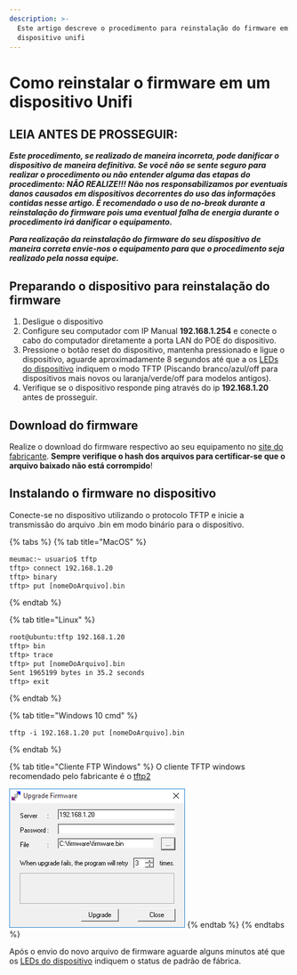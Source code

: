 ```yaml
---
description: >-
  Este artigo descreve o procedimento para reinstalação do firmware em um
  dispositivo unifi
---
```


# Como reinstalar o firmware em um dispositivo Unifi

## LEIA ANTES DE PROSSEGUIR:

_**Este procedimento, se realizado de maneira incorreta, pode danificar o dispositivo de maneira definitiva. Se você não se sente seguro para realizar o procedimento ou não entender alguma das etapas do procedimento: NÃO REALIZE!!! Não nos responsabilizamos por eventuais danos causados em dispositivos decorrentes do uso das informações contidas nesse artigo. É recomendado o uso de no-break durante a reinstalação do firmware pois uma eventual falha de energia durante o procedimento irá danificar o equipamento.**_

_**Para realização da reinstalação do firmware do seu dispositivo de maneira correta envie-nos o equipamento para que o procedimento seja realizado pela nossa equipe.**_

## Preparando o dispositivo para reinstalação do firmware

1. Desligue o dispositivo
2. Configure seu computador com IP Manual **192.168.1.254** e conecte o cabo do computador diretamente a porta LAN do POE do dispositivo.
3. Pressione o botão reset do dispositivo, mantenha pressionado e ligue o dispositivo, aguarde aproximadamente 8 segundos até que a os [LEDs do dispositivo](cores-do-led-do-unifi.md) indiquem o modo TFTP (Piscando branco/azul/off para dispositivos mais novos ou laranja/verde/off para modelos antigos).
4. Verifique se o dispositivo responde ping através do ip **192.168.1.20** antes de prosseguir.

## Download do firmware

Realize o download do firmware respectivo ao seu equipamento no [site do fabricante](https://www.ui.com/download/). **Sempre verifique o hash dos arquivos para certificar-se que o arquivo baixado não está corrompido**!

## Instalando o firmware no dispositivo

Conecte-se no dispositivo utilizando o protocolo TFTP e inicie a transmissão do arquivo .bin em modo binário para o dispositivo.

{% tabs %}
{% tab title="MacOS" %}
```
meumac:~ usuario$ tftp
tftp> connect 192.168.1.20
tftp> binary
tftp> put [nomeDoArquivo].bin
```
{% endtab %}

{% tab title="Linux" %}
```
root@ubuntu:tftp 192.168.1.20
tftp> bin
tftp> trace
tftp> put [nomeDoArquivo].bin
Sent 1965199 bytes in 35.2 seconds 
tftp> exit
```
{% endtab %}

{% tab title="Windows 10 cmd" %}
```
tftp -i 192.168.1.20 put [nomeDoArquivo].bin
```
{% endtab %}

{% tab title="Cliente FTP Windows" %}
O cliente TFTP windows recomendado pelo fabricante é o [tftp2](https://drive.google.com/file/d/0B768Y1mpfkhGcVpIRmkxRVB3d3c/view)

![](<../../.gitbook/assets/image (21).png>)
{% endtab %}
{% endtabs %}

Após o envio do novo arquivo de firmware aguarde alguns minutos até que os [LEDs do dispositivo](cores-do-led-do-unifi.md) indiquem o status de padrão de fábrica.
